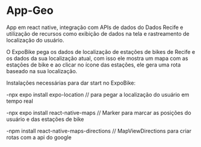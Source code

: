# App-Geo
App em react native, integração com APIs de dados do Dados Recife e utilização de recursos como exibição de dados na tela e rastreamento de localização do usuário.

O ExpoBike pega os dados de localização de estações de bikes de Recife e os dados da sua localização atual, com isso ele mostra um mapa com as estações de bike e ao clicar no ícone das estações, ele gera uma rota baseado na sua localização.

Instalações necessárias para dar start no ExpoBike:

-npx expo install expo-location // para pegar a localização do usuário em tempo real


-npx expo install react-native-maps // Marker para marcar as posições do usuário e das estações de bike


-npm install react-native-maps-directions // MapViewDirections para criar rotas com a api do google
